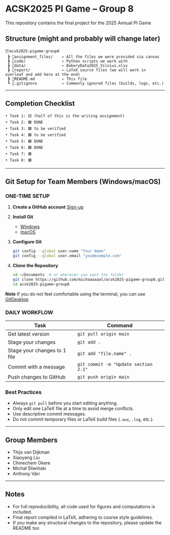 # ACSK2025 PI Game – Group 8

This repository contains the final project for the 2025 Annual PI Game

## Structure (might and probably will change later)

```
📦acsk2025-pigame-group8
 ┣ 📂assignment_files/    ← All the files we were provided via canvas
 ┣ 📂code/                ← Python scripts we work with
 ┣ 📂data/                ← BakeryData2025_Vilnius.xlsx
 ┣ 📂report/              ← LaTeX source files (we will work in overleaf and add here at the end)
 ┣ 📜README.md            ← This file
 ┗ 📜.gitignore           ← Commonly ignored files (builds, logs, etc.)
```
---
## Completion Checklist
```
• Task 1: 🟨 (half of this is the writing assignment)
• Task 2: 🟩 DONE
• Task 3: 🟩 to be verified
• Task 4: 🟩 to be verified
• Task 5: 🟩 DONE
• Task 6: 🟩 DONE
• Task 7: 🟥
• Task 8: 🟥
```
---

## Git Setup for Team Members (Windows/macOS)

### ONE-TIME SETUP

1. **Create a GitHub account**
   [Sign-up](https://github.com/signup)

2. **Install Git**
   - [Windows](https://git-scm.com/download/win)
   - [macOS](https://git-scm.com/download/mac)

3. **Configure Git**
   ```bash
   git config --global user.name "Your Name"
   git config --global user.email "you@example.com"
   ```

4. **Clone the Repository**
   ```bash
   cd ~/Documents  # or wherever you want the folder
   git clone https://github.com/michaaaaaal/acsk2025-pigame-group8.git
   cd acsk2025-pigame-group8
   ```
**Note**
   If you do not feel comfortable using the terminal, you can use [GitDesktop](https://github.com/apps/desktop)

### DAILY WORKFLOW

| Task                        | Command                              |
|-----------------------------|--------------------------------------|
| Get latest version          | `git pull origin main`               |
| Stage your changes          | `git add .`                          |
| Stage your changes to 1 file| `git add "file.name" .`              |
| Commit with a message       | `git commit -m "Update section 2.1"` |
| Push changes to GitHub      | `git push origin main`               |

### Best Practices

- Always `git pull` before you start editing anything.
- Only edit one LaTeX file at a time to avoid merge conflicts.
- Use descriptive commit messages.
- Do not commit temporary files or LaTeX build files (`.aux`, `.log`, etc.).

---

## Group Members

- Thijs van Dijkman  
- Xiaoyang Liu  
- Chinechem Okere  
- Michał Śliwiński  
- Anthony Vári

---

## Notes

- For full reproducibility, all code used for figures and computations is included.
- Final report compiled in LaTeX, adhering to course style guidelines.
- If you make any structural changes to the repository, please update the README too
